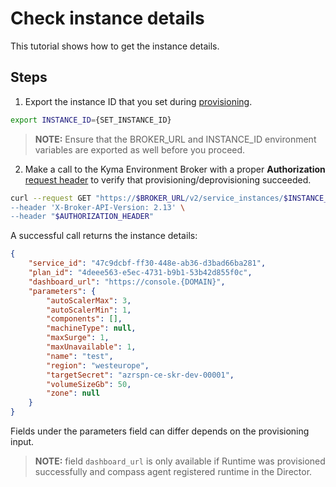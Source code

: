 # Check instance details

This tutorial shows how to get the instance details.

## Steps

1. Export the instance ID that you set during [provisioning](./08-01-provisioning-kyma-environment.md).

```bash
export INSTANCE_ID={SET_INSTANCE_ID}
```

> **NOTE:** Ensure that the BROKER_URL and INSTANCE_ID environment variables are exported as well before you proceed.

2. Make a call to the Kyma Environment Broker with a proper **Authorization** [request header](./03-05-authorization.md) to verify that provisioning/deprovisioning succeeded.

```bash
curl --request GET "https://$BROKER_URL/v2/service_instances/$INSTANCE_ID \
--header 'X-Broker-API-Version: 2.13' \
--header "$AUTHORIZATION_HEADER"
```

A successful call returns the instance details:

```json
{
    "service_id": "47c9dcbf-ff30-448e-ab36-d3bad66ba281",
    "plan_id": "4deee563-e5ec-4731-b9b1-53b42d855f0c",
    "dashboard_url": "https://console.{DOMAIN}",
    "parameters": {
        "autoScalerMax": 3,
        "autoScalerMin": 1,
        "components": [],
        "machineType": null,
        "maxSurge": 1,
        "maxUnavailable": 1,
        "name": "test",
        "region": "westeurope",
        "targetSecret": "azrspn-ce-skr-dev-00001",
        "volumeSizeGb": 50,
        "zone": null
    }
}
```

Fields under the parameters field can differ depends on the provisioning input.

>**NOTE:** field `dashboard_url` is only available if Runtime was provisioned successfully and compass agent registered runtime in the Director.
